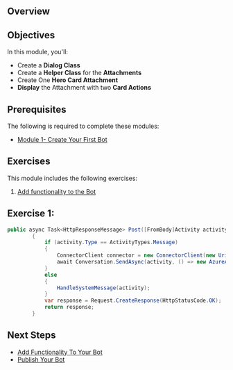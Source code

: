 ## Overview


## Objectives
In this module, you'll:

- Create a **Dialog Class**
- Create a **Helper Class** for the **Attachments**
- Create One **Hero Card Attachment** 
- **Display** the Attachment with two **Card Actions**


## Prerequisites
The following is required to complete these modules:
- [Module 1- Create Your First Bot](https://github.com/sophiehn/MySuperBots/tree/master/1.%20Create%20your%20First%20Bot)

## Exercises
This module includes the following exercises:

1. [Add functionality to the Bot](https://github.com/sophiehn/MySuperBots/tree/master/1.%20Create%20your%20First%20Bot/2.%20AzureAwesomeBot#exercise-1-add-attachments-to-the-bot)



## Exercise 1: 

```csharp
public async Task<HttpResponseMessage> Post([FromBody]Activity activity)
        {
            if (activity.Type == ActivityTypes.Message)
            {
                ConnectorClient connector = new ConnectorClient(new Uri(activity.ServiceUrl));
                await Conversation.SendAsync(activity, () => new AzureAwesomeBotDialog());
            }
            else
            {
                HandleSystemMessage(activity);
            }
            var response = Request.CreateResponse(HttpStatusCode.OK);
            return response;
        }
```


## Next Steps

- [Add Functionality To Your Bot](https://github.com/sophiehn/MySuperBots/tree/master/2.%20Add%20Functionality%20To%20Your%20Bot)
- [Publish Your Bot](https://github.com/sophiehn/MySuperBots/tree/master/3.%20Publish%20Your%20Bot)

